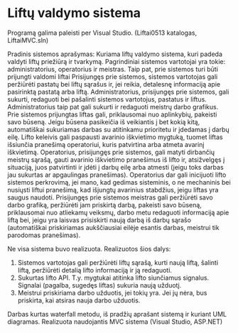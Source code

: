 # Liftų valdymo sistema

Programą galima paleisti per Visual Studio. (Liftai0513 katalogas, LiftaiMVC.sln)

Pradinis sistemos aprašymas:
Kuriama liftų valdymo sistema, kuri padeda valdyti liftų priežiūrą ir tvarkymą. Pagrindiniai sistemos vartotojai yra tokie: administratorius, operatorius ir meistras. Taip pat, prie sistemos turi būti prijungti valdomi liftai
Prisijungęs prie sistemos, sistemos vartotojas gali peržiūrėti pastatų bei liftų sąrašus ir, jei reikia, detalesnę informaciją apie pasirinktą pastatą arba liftą.
Administratorius, prisijungęs prie sistemos, gali sukurti, redaguoti bei pašalinti sistemos vartotojus, pastatus ir liftus. Administratorius taip pat gali sukurti ir redaguoti meistrų darbo grafikus.
Prie sistemos prijungtas liftas gali, priklausomai nuo aplinkybių, pakeisti savo būseną. Jeigu būsena pasikeičia iš veikiantis į bet kokią kitą, automatiškai sukuriamas darbas su atitinkamu prioritetu ir įdedamas į darbų eilę. Lifto keleivis gali paspausti avarinio iškvietimo mygtuką, tuomet liftas išsiunčia pranešimą operatoriui, kuris patvirtina arba atmeta avarinį iškvietimą.
Operatorius, prisijungęs prie sistemos, gali matyti dirbančių meistrų sąrašą, gauti avarinio iškvietimo pranešimus iš lifto ir, atsižvelgęs į situaciją, juos patvirtinti ir įdėti į darbų eilę arba atmesti (jeigu toks darbas jau sukurtas ar apgaulingas pranešimas). Operatorius dar gali inicijuoti lifto sistemos perkrovimą, jei mano, kad gedimas sisteminis, o ne mechaninis bei nusiųsti liftui pranešimą, kad išjungtų avarinius stabdžius, jeigu liftas yra saugus naudoti.
Prisijungęs prie sistemos meistras gali peržiūrėti savo darbo grafiką, peržiūrėti jam priskirtą darbą, pakeisti savo būseną, priklausomai nuo atliekamų veiksmų, darbo metu redaguoti informaciją apie liftą bei, jeigu yra laisvas prisiskirti naują darbą iš darbų sąrašo (automatiškai priskiriamas aukščiausiai eilėje esantis darbas, meistrui tik parodomas pranešimas).

Ne visa sistema buvo realizuota. Realizuotos šios dalys:
1. Sistemos vartotojas gali peržiūrėti liftų sąrašą, kurti naują liftą, šalinti liftą, peržiūrėti detalią lifto informaciją ir ją redaguoti.
2. Sukurtas lifto API. T.y. mygtukai atitinka lifto siunčiamus signalus. Signalai (pagalba, sugedęs liftas) sukuria naują užduotį.
3. Meistrui priskiriama darbo užduotis, jei tokių yra. Jei jų nėra, bus priskirta, kai atsiras nauja darbo užduotis.

Darbas kurtas waterfall metodu, iš pradžių aprašant sistemą ir kuriant UML diagramas.
Realizuota naudojantis MVC sistema (Visual Studio, ASP.NET)
